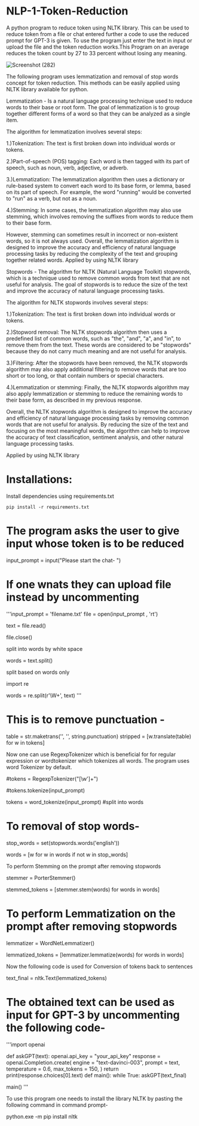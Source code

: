 # NLP-1-Token-Reduction
A python program to reduce token using NLTK library. This can be used to reduce token from a file or chat entered further a code to use the reduced prompt for GPT-3 is given.
To use the program just enter the text in input or upload the file and the token reduction works.This Program on an average reduces the token count by 27 to 33 percent without losing any meaning.

![Screenshot (282)](https://github.com/HarshRajGithub/NLP-1-Token-Reduction/assets/109783727/d6548206-61f8-4c61-9fd9-4345473459e3)


The following program uses lemmatization and removal of stop words concept for token reduction.
This methods can be easily applied using NLTK library available for python.

Lemmatization - Is a natural language processing technique used to reduce words to their base or root form. The goal of lemmatization is to group together different forms of a word so that they can be analyzed as a single item.

The algorithm for lemmatization involves several steps:

1.)Tokenization: The text is first broken down into individual words or tokens.

2.)Part-of-speech (POS) tagging: Each word is then tagged with its part of speech, such as noun, verb, adjective, or adverb.

3.)Lemmatization: The lemmatization algorithm then uses a dictionary or rule-based system to convert each word to its base form, or lemma, based on its part of speech. For example, the word "running" would be converted to "run" as a verb, but not as a noun.

4.)Stemming: In some cases, the lemmatization algorithm may also use stemming, which involves removing the suffixes from words to reduce them to their base form.

However, stemming can sometimes result in incorrect or non-existent words, so it is not always used.
Overall, the lemmatization algorithm is designed to improve the accuracy and efficiency of natural language processing tasks by reducing the complexity of the text and grouping together related words.
Applied by using NLTK library

Stopwords - The algorithm for NLTK (Natural Language Toolkit) stopwords, which is a technique used to remove common words from text that are not useful for analysis. The goal of stopwords is to reduce the size of the text and improve the accuracy of natural language processing tasks.

The algorithm for NLTK stopwords involves several steps:

1.)Tokenization: The text is first broken down into individual words or tokens.

2.)Stopword removal: The NLTK stopwords algorithm then uses a predefined list of common words, such as "the", "and", "a", and "in", to remove them from the text. These words are considered to be "stopwords" because they do not carry much meaning and are not useful for analysis.

3.)Filtering: After the stopwords have been removed, the NLTK stopwords algorithm may also apply additional filtering to remove words that are too short or too long, or that contain numbers or special characters.

4.)Lemmatization or stemming: Finally, the NLTK stopwords algorithm may also apply lemmatization or stemming to reduce the remaining words to their base form, as described in my previous response.

Overall, the NLTK stopwords algorithm is designed to improve the accuracy and efficiency of natural language processing tasks by removing common words that are not useful for analysis. By reducing the size of the text and focusing on the most meaningful words, the algorithm can help to improve the accuracy of text classification, sentiment analysis, and other natural language processing tasks.

Applied by using NLTK library
# Installations:

Install dependencies using requirements.txt

```shell
pip install -r requirements.txt
```

# The program asks the user to give input whose token is to be reduced 

input_prompt = input("Please start the chat- ")

# If one wnats they can upload file instead by uncommenting

'''input_prompt = 'filename.txt'
file = open(input_prompt , 'rt')

text = file.read()

file.close()

split into words by white space

words = text.split()

split based on words only

import re

words = re.split(r'\W+', text)
'''

# This is to remove punctuation -

table = str.maketrans('', '', string.punctuation)
stripped = [w.translate(table) for w in tokens]

Now one can use RegexpTokenizer which is beneficial for for regular expression or wordtokenizer which tokenizes all words. The program uses word Tokenizer by default.

#tokens = RegexpTokenizer("[\w']+")

#tokens.tokenize(input_prompt)

tokens = word_tokenize(input_prompt)  #split into words

# To removal of stop words-

stop_words = set(stopwords.words('english'))

words = [w for w in words if not w in stop_words]

To perform Stemming on the prompt after removing stopwords

stemmer = PorterStemmer()

stemmed_tokens = [stemmer.stem(words) for words in words]

# To perform Lemmatization on the prompt after removing stopwords

lemmatizer = WordNetLemmatizer()

lemmatized_tokens = [lemmatizer.lemmatize(words) for words in words]

Now the following code is used for Conversion of tokens back to sentences

text_final = nltk.Text(lemmatized_tokens)

# The obtained text can be used as input for GPT-3 by uncommenting the following code-

'''import openai

def askGPT(text):
    openai.api_key = "your_api_key"
    response = openai.Completion.create(
        engine = "text-davinci-003",
        prompt = text,
        temperature = 0.6,
        max_tokens = 150,
    )
    return print(response.choices[0].text)
def main():
    while True:
        askGPT(text_final)

main()
'''

To use this program one needs to install the library NLTK by pasting the following command in command prompt-

python.exe -m pip install nltk
